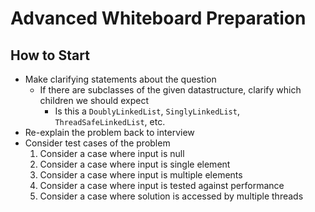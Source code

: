 # Advanced Whiteboard Preparation

## How to Start
* Make clarifying statements about the question
    * If there are subclasses of the given datastructure, clarify which children we should expect
        * Is this a `DoublyLinkedList`, `SinglyLinkedList`, `ThreadSafeLinkedList`, etc.
* Re-explain the problem back to interview
* Consider test cases of the problem
    1. Consider a case where input is null
    2. Consider a case where input is single element
    3. Consider a case where input is multiple elements
    4. Consider a case where input is tested against performance
    5. Consider a case where solution is accessed by multiple threads